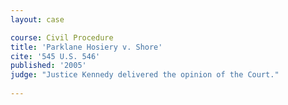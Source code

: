 ```yaml
---
layout: case

course: Civil Procedure
title: 'Parklane Hosiery v. Shore'
cite: '545 U.S. 546'
published: '2005'
judge: "Justice Kennedy delivered the opinion of the Court."
    
---
```


